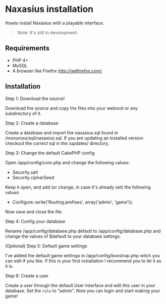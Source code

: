 # Naxasius installation

Howto install Naxasius with a playable interface.

> Note: It's still in development.

## Requirements

* PHP 4+
* MySQL
* A browser like Firefox <http://getfirefox.com/>

## Installation

Step 1: Download the source!

Download the source and copy the files into your webroot or any subdirectory of it.

Step 2: Create a database

Create a database and import the naxasius.sql found in /resources/sql/naxasius.sql. If you are updating an installed version checkout the correct sql in the /updates/ directory.

Step 3: Change the default CakePHP config

Open /app/config/core.php and change the following values:

* Security.salt
* Security.cipherSeed

Keep it open, and add (or change, in case it's already set) the following values:

* Configure::write('Routing.prefixes', array('admin', 'game'));

Now save and close the file.

Step 4: Config your database

Rename /app/config/database.php.default to /app/config/database.php and change the values of $default to your database settings.

(Optional) Step 5: Default game settings

I've added the default game settings in /app/config/boostrap.php witch you can edit if you like. If this is your first installation I recommend you to let it as it is.

Step 6: Create a user

Create a user through the default User Interface and edit this user in your database. Set the `role` to "admin". Now you can login and start making your game!